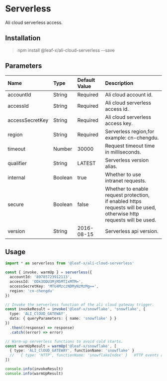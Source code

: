 # Serverless

Ali cloud serverless access.

## Installation

> npm install @leaf-x/ali-cloud-serverless --save

## Parameters

| Name            | Type    | Default Value | Description                                                                                                                  |
| :-------------- | :------ | :------------ | :--------------------------------------------------------------------------------------------------------------------------- |
| accountId       | String  | Required      | Ali cloud account id.                                                                                                        |
| accessId        | String  | Required      | Ali cloud serverless access id.                                                                                              |
| accessSecretKey | String  | Required      | Ali cloud serverless access key.                                                                                             |
| region          | String  | Required      | Serverless region,for example: cn-chengdu.                                                                                   |
| timeout         | Number  | 30000         | Request timeout time in milliseconds.                                                                                        |
| qualifier       | String  | LATEST        | Serverless version alias.                                                                                                    |
| internal        | Boolean | true          | Whether to use intranet requests.                                                                                            |
| secure          | Boolean | false         | Whether to enable request protection, <br>if enabled https requests will be used, otherwise http requests will be used.</br> |
| version         | String  | 2016-08-15    | Serverless api version.                                                                                                      |

## Usage

```typescript
import * as serverless from '@leaf-x/ali-cloud-serverless'

const { invoke, warmUp } = serverless({
  accountId: '89785723912113',
  accessId: 'ODk3ODU3MjM5MTIxMTM=',
  accessSecretKey: 'MTU4MzczNDMyNzMzMg==',
  region: 'cn-chengdu'
})

// Invoke the serverless function of the ali cloud gateway trigger.
const invokeResult = invoke('@leaf-x/snowflake', 'snowflake', {
  type: 'ALI_ClOUD_GATEWAY',
  data: { queryParameters: { name: 'snowflake' } }
})
  .then((response) => response)
  .catch((error) => error)

// Warm-up serverless functions to avoid cold starts.
const warmUpResult = warmUp('@leaf-x/snowflake', [
  { type: 'ALI_ClOUD_GATEWAY', functionName: 'snowflake' }
  //   { type: 'HTTP', functionName: 'snowflakeIndex' }   HTTP events are not supported for now, and will be added later.
])

console.info(invokeResult)
console.info(warmUpResult)
```
